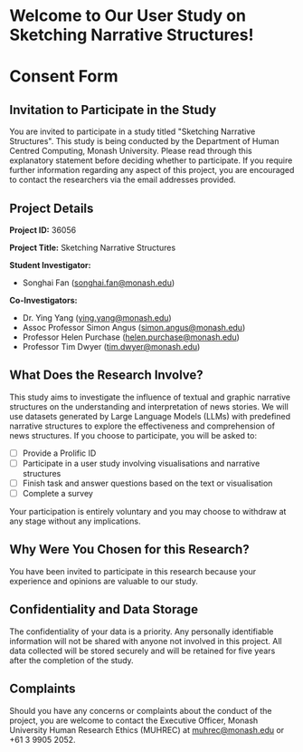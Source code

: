 # **Welcome to Our User Study on Sketching Narrative Structures!**

# Consent Form

## Invitation to Participate in the Study

You are invited to participate in a study titled "Sketching Narrative Structures". This study is being conducted by the Department of Human Centred Computing, Monash University.
Please read through this explanatory statement before deciding whether to participate. If you require further information regarding any aspect of this project, you are encouraged to contact the researchers via the email addresses provided.

## Project Details

**Project ID:** 36056

**Project Title:** Sketching Narrative Structures

**Student Investigator:**

- Songhai Fan (songhai.fan@monash.edu)

**Co-Investigators:**

- Dr. Ying Yang (ying.yang@monash.edu)
- Assoc Professor Simon Angus (simon.angus@monash.edu)
- Professor Helen Purchase (helen.purchase@monash.edu)
- Professor Tim Dwyer (tim.dwyer@monash.edu)

## What Does the Research Involve?

This study aims to investigate the influence of textual and graphic narrative structures on the understanding and interpretation of news stories. We will use datasets generated by Large Language Models (LLMs) with predefined narrative structures to explore the effectiveness and comprehension of news structures.
If you choose to participate, you will be asked to:

- [ ] Provide a Prolific ID
- [ ] Participate in a user study involving visualisations and narrative structures
- [ ] Finish task and answer questions based on the text or visualisation
- [ ] Complete a survey

Your participation is entirely voluntary and you may choose to withdraw at any stage without any implications.

## Why Were You Chosen for this Research?

You have been invited to participate in this research because your experience and opinions are valuable to our study.

## Confidentiality and Data Storage

The confidentiality of your data is a priority. Any personally identifiable information will not be shared with anyone not involved in this project. All data collected will be stored securely and will be retained for five years after the completion of the study.

## Complaints

Should you have any concerns or complaints about the conduct of the project, you are welcome to contact the Executive Officer, Monash University Human Research Ethics (MUHREC) at muhrec@monash.edu or +61 3 9905 2052.

